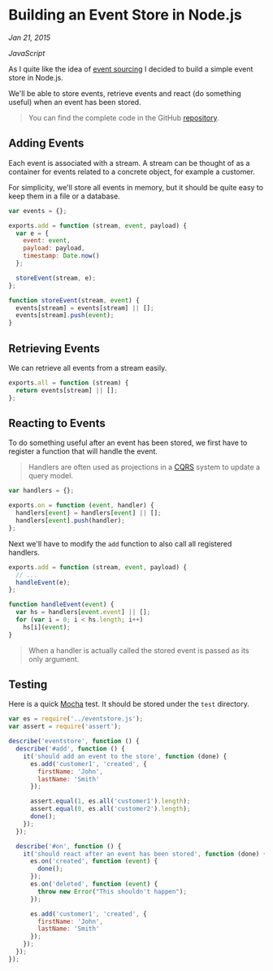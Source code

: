 # Building an Event Store in Node.js

*Jan 21, 2015*

*JavaScript*

As I quite like the idea of
[event sourcing](http://docs.geteventstore.com/introduction/event-sourcing-basics)
I decided to build a simple event store in Node.js.

We'll be able to store events, retrieve events and react (do something useful)
when an event has been stored.

> You can find the complete code in the GitHub
[repository](https://github.com/mirovarga/eventstore-node).

## Adding Events

Each event is associated with a stream. A stream can be thought of as a container
for events related to a concrete object, for example a customer.

For simplicity, we'll store all events in memory, but it should be quite easy to
keep them in a file or a database.

```javascript
var events = {};

exports.add = function (stream, event, payload) {
  var e = {
    event: event,
    payload: payload,
    timestamp: Date.now()
  };

  storeEvent(stream, e);
};

function storeEvent(stream, event) {
  events[stream] = events[stream] || [];
  events[stream].push(event);
}
```

## Retrieving Events

We can retrieve all events from a stream easily.

```javascript
exports.all = function (stream) {
  return events[stream] || [];
};
```

## Reacting to Events

To do something useful after an event has been stored, we first have to register
a function that will handle the event.

> Handlers are often used as projections in
a [CQRS](http://martinfowler.com/bliki/CQRS.html) system to update a query model.

```javascript
var handlers = {};

exports.on = function (event, handler) {
  handlers[event] = handlers[event] || [];
  handlers[event].push(handler);
};
```

Next we'll have to modify the `add` function to also call all registered handlers.

```javascript
exports.add = function (stream, event, payload) {
  // ...
  handleEvent(e);
};

function handleEvent(event) {
  var hs = handlers[event.event] || [];
  for (var i = 0; i < hs.length; i++)
    hs[i](event);
}
```

> When a handler is actually called the stored event is passed as its only
argument.

## Testing

Here is a quick [Mocha](http://mochajs.org) test. It should be stored under the
`test` directory.

```javascript
var es = require('../eventstore.js');
var assert = require('assert');

describe('eventstore', function () {
  describe('#add', function () {
    it('should add an event to the store', function (done) {
      es.add('customer1', 'created', {
        firstName: 'John',
        lastName: 'Smith'
      });

      assert.equal(1, es.all('customer1').length);
      assert.equal(0, es.all('customer2').length);
      done();
    });
  });

  describe('#on', function () {
    it('should react after an event has been stored', function (done) {
      es.on('created', function (event) {
        done();
      });
      es.on('deleted', function (event) {
        throw new Error("This shouldn't happen");
      });

      es.add('customer1', 'created', {
        firstName: 'John',
        lastName: 'Smith'
      });
    });
  });
});
```
